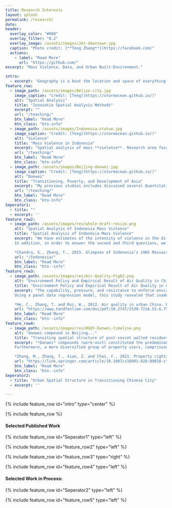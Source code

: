 ```yaml
---
title: Research Interests
layout: splash
permalink: /research/
date: 
header:
  overlay_color: "#000"
  overlay_filter: "0.2"
  overlay_image: /assets/images/Jkt-downtown.jpg
  caption: "Photo credit: [**Teng Zhang**](https://facebook.com)"
  actions:
    - label: "Read More"
      url: "https://github.com/"
excerpt: "Mass Violence, Data, and Urban Built-Environment."

intro: 
  - excerpt: 'Geography is a bout the location and space of everything on earth: '
feature_row:
  - image_path: /assets/images/Belize-city.jpg
    image_caption: "Credit: [Teng](https://stormocean.github.io/)"
    alt: "Spatial Analysis"
    title: "Innovatie Spatial Analysis Methods"
    excerpt: ""
    url: "/teaching/"
    btn_label: "Read More"
    btn_class: "btn-info"
  - image_path: /assets/images/Indonesia-statue.jpg
    image_caption: "Credit: [Teng](https://stormocean.github.io/)"
    alt: "Violence"
    title: "Mass Violence in Indonesia"
    excerpt: "Spatial analysis of mass **violence**. Research area focuses on Indonesia."
    url: "/teaching/"
    btn_label: "Read More"
    btn_class: "btn-info"
  - image_path: /assets/images/Beijing-danwei.jpg
    image_caption: "Credit: [Teng](https://stormocean.github.io/)"
    alt: "Danwei"
    title: "Transitioning, Poverty, and Development of Asia"
    excerpt: "My previous studies includes discussed several Quantitative urban policy study"
    url: "/teaching/"
    btn_label: "Read More"
    btn_class: "btn-info"
Seperator1: 
  - title: ""
  - excerpt: ''
feature_row2:
  - image_path: /assets/images/res/whole-draft-resize.png
    alt: "Spatial Analysis of Indonesia Mass Violence"
    title: "Spatial Analysis of Indonesia Mass Violence"
    excerpt: "We have estimates of the intensity of violence in the different kecamatan of East Java based on census data in conjunction with data on the locations of the historically significant pesantren, indicative of local capacity for political mobilization against the PKI, to examine possible associations between the two variables. 
	In addition, in order to answer the second and third questions, we complement the above analysis by comparing the various locations to which PKI remnants are known to have fled as they attempted to resist and respond to the violence with the locations of these pesantren to identify patterns that may shed light on the dynamics between the two opposing groups

	*Chandra, S., Zhang, T., 2023. Glimpses of Indonesia’s 1965 Massacre through the Lens of the Census: The Role of Civilian Organizations in the Mass Anti-Communist Killings of 1965-66 in East Java. Indonesia (accepted)*"
    url: "/Indonesia/"
    btn_label: "Read More"
    btn_class: "btn--info"
feature_row3:
  - image_path: /assets/images/res/Air-Quality-Fig02.png
    alt: "Environment Policy and Empirical Result of Air Quality in China"
    title: "Environment Policy and Empirical Result of Air Quality in China"
    excerpt: "The capability, pressure, and resistance to enforce environmental regulations would determine the result of air quality. This study investigated the air quality across 86 major Chinese cities and observed that between 2001 and 2011, air quality showed an overall improvement, although with substantial discrepancies across cities.
	Using a panel data regression model, this study revealed that inadequate capability and strong opposition towards enforcing stringent environmental regulations were pivotal factors contributing to environmental degradation in urban China. Moreover, the study concluded that social pressure had a negligible impact on improving urban air quality. 

	*He, C., Zhang, T. and Rui, W., 2012. Air quality in urban China. Eurasian Geography and Economics, 53(6), pp.750-771.*"
    url: "https://www.tandfonline.com/doi/pdf/10.2747/1539-7216.53.6.750"
    btn_label: "Read More"
    btn_class: "btn--info"
feature_row4:
  - image_path: /assets/images/res/HGDY-Danwei-timeline.png
    alt: "danwei compound in Beijing..."
    title: "Transiting spatial structure of post-soviet walled residential compound"
    excerpt: "*Danwei* compounds (work-unit) constituted the predominant type of urban neighborhood. Subsequent to the economic reforms, the role of these compounds has experienced significant changes. This research undertakes an exploration of the conceptualization of property rights redistribution and spatial evolution in post-danwei compounds. As danwei compounds undergo transformation, property rights have come to be perceived with increasing prominence, particularly with regard to land parcels, amenities, and housing. 
	Furthermore, a more diversified group of property users, comprising both original residents and newcomers, are accorded a share of these property rights. The trend towards the private appropriation of all types of compound resources by these users has brought about the spatial evolution of the compound, characterized by the reuse of former amenities, fragmented spaces, porous boundaries, the evolution of street shops, and the encroachment of public space.

	*Zhang, M., Zhang, T., Xiao, Z. and Chai, Y., 2021. Property rights redistribution and the spatial evolution of the Chinese danwei compound: a case study in Beijing. Journal of Housing and the Built Environment, pp.1-18._*"
    url: "https://link.springer.com/article/10.1007/s10901-020-09810-z"
    btn_label: "Read More"
    btn_class: "btn--info"
Seperator2: 
  - title: "Urban Spatial Structure in Transitioning Chinese City"
  - excerpt: ''

---
```

{% include feature_row id="intro" type="center" %}

{% include feature_row %}
#### Selected Published Work

{% include feature_row id="Seperator1" type="left" %}

{% include feature_row id="feature_row2" type="left" %}

{% include feature_row id="feature_row3" type="right" %}

{% include feature_row id="feature_row4" type="left" %}

#### Selected Work in Process:
{% include feature_row id="Seperator2" type="left" %}

{% include feature_row id="feature_row5" type="left" %}